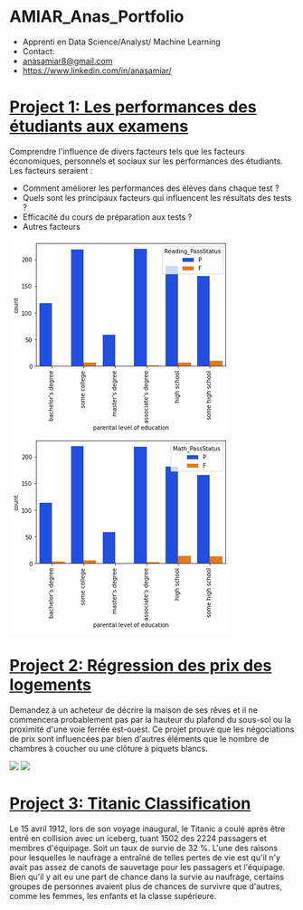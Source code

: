 # AMIAR_Anas_Portfolio

* Apprenti en Data Science/Analyst/ Machine Learning
* Contact:
* anasamiar8@gmail.com
* https://www.linkedin.com/in/anasamiar/


# [Project 1: Les performances des étudiants aux examens](https://github.com/itsmeanas/Project-1-StudentsPerformance)
Comprendre l'influence de divers facteurs tels que les facteurs économiques, personnels et sociaux sur les performances des étudiants.
Les facteurs seraient :
 * Comment améliorer les performances des élèves dans chaque test ?
 * Quels sont les principaux facteurs qui influencent les résultats des tests ?
 * Efficacité du cours de préparation aux tests ?
 * Autres facteurs


 ![](/pictures/2.png)
 ![](/pictures/1.png)
 
# [Project 2: Régression des prix des logements](https://github.com/itsmeanas/Project-2-House-Prices-Regression)
 Demandez à un acheteur de décrire la maison de ses rêves et il ne commencera probablement pas par la hauteur du plafond du sous-sol ou la proximité d'une voie ferrée est-ouest. 
 Ce projet prouve que les négociations de prix sont influencées par bien d'autres éléments que le nombre de chambres à coucher ou une clôture à piquets blancs.
 
 ![](/house/1.png)
 ![](/house/2.png)

# [Project 3: Titanic Classification](https://github.com/itsmeanas/Project-3-Titanic-Classification)
 Le 15 avril 1912, lors de son voyage inaugural, le Titanic a coulé après être entré en collision avec un iceberg, tuant 1502 des 2224 passagers et membres d'équipage. Soit un taux de survie de 32 %.
    L'une des raisons pour lesquelles le naufrage a entraîné de telles pertes de vie est qu'il n'y avait pas assez de canots de sauvetage pour les passagers et l'équipage.
    Bien qu'il y ait eu une part de chance dans la survie au naufrage, certains groupes de personnes avaient plus de chances de survivre que d'autres, comme les femmes, les enfants et la classe supérieure.
